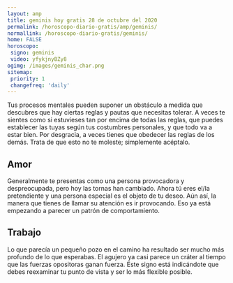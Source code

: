 ```yaml
---
layout: amp
title: geminis hoy gratis 28 de octubre del 2020 
permalink: /horoscopo-diario-gratis/amp/geminis/
normallink: /horoscopo-diario-gratis/geminis/
home: FALSE
horoscopo:
 signo: geminis
 video: yfykjnyBZy8
ogimg: /images/geminis_char.png
sitemap:
 priority: 1
 changefreq: 'daily'
---
```



Tus procesos mentales pueden suponer un obstáculo a medida que descubres que hay ciertas reglas y pautas que necesitas tolerar. A veces te sientes como si estuvieses tan por encima de todas las reglas, que puedes establecer las tuyas según tus costumbres personales, y que todo va a estar bien. Por desgracia, a veces tienes que obedecer las reglas de los demás. Trata de que esto no te moleste; simplemente acéptalo.

## Amor

Generalmente te presentas como una persona provocadora y despreocupada, pero hoy las tornas han cambiado. Ahora tú eres el/la pretendiente y una persona especial es el objeto de tu deseo. Aún así, la manera que tienes de llamar su atención es ir provocando. Eso ya está empezando a parecer un patrón de comportamiento.

## Trabajo

Lo que parecía un pequeño pozo en el camino ha resultado ser mucho más profundo de lo que esperabas. El agujero ya casi parece un cráter al tiempo que las fuerzas opositoras ganan fuerza. Este signo está indicándote que debes reexaminar tu punto de vista y ser lo más flexible posible.